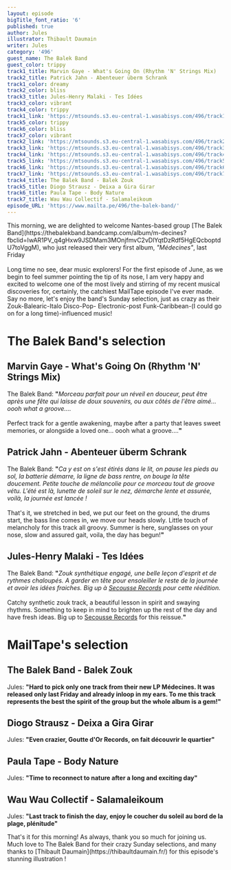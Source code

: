 ```yaml
---
layout: episode
bigTitle_font_ratio: '6'
published: true
author: Jules
illustrator: Thibault Daumain
writer: Jules
category: '496'
guest_name: The Balek Band
guest_color: trippy
track1_title: Marvin Gaye - What's Going On (Rhythm 'N' Strings Mix)
track2_title: Patrick Jahn - Abenteuer überm Schrank
track1_color: dreamy
track2_color: bliss
track3_title: Jules-Henry Malaki - Tes Idées
track3_color: vibrant
track4_color: trippy
track1_link: 'https://mtsounds.s3.eu-central-1.wasabisys.com/496/track1.mp3'
track5_color: trippy
track6_color: bliss
track7_color: vibrant
track2_link: 'https://mtsounds.s3.eu-central-1.wasabisys.com/496/track2.mp3'
track3_link: 'https://mtsounds.s3.eu-central-1.wasabisys.com/496/track3.mp3'
track4_link: 'https://mtsounds.s3.eu-central-1.wasabisys.com/496/track4.mp3'
track5_link: 'https://mtsounds.s3.eu-central-1.wasabisys.com/496/track5.mp3'
track6_link: 'https://mtsounds.s3.eu-central-1.wasabisys.com/496/track6.mp3'
track7_link: 'https://mtsounds.s3.eu-central-1.wasabisys.com/496/track7.mp3'
track4_title: The Balek Band - Balek Zouk
track5_title: Diogo Strausz - Deixa a Gira Girar
track6_title: Paula Tape - Body Nature
track7_title: Wau Wau Collectif - Salamaleikoum
episode_URL: 'https://www.mailta.pe/496/the-balek-band/'
---
```

<p id="introduction"> This morning, we are delighted to welcome Nantes-based group [The Balek Band](https://thebalekband.bandcamp.com/album/m-decines?fbclid=IwAR1PV_q4gHxw9JSDMam3MOnjfmvC2vDlYqtDzRdf5HgEQcboptdU7toVggM), who just released their very first album, <i>"Médecines"</i>, last Friday
<br><br>
Long time no see, dear music explorers! For the first episode of June, as we begin to feel summer pointing the tip of its nose, I am very happy and excited to welcome one of the most lively and stirring of my recent musical discoveries for, certainly, the catchiest MailTape episode I've ever made.
Say no more, let's enjoy the band's Sunday selection, just as crazy as their Zouk-Balearic-Italo Disco-Pop- Electronic-post Funk-Caribbean-(I could go on for a long time)-influenced music!
</p>


# The Balek Band's selection

## Marvin Gaye - What's Going On (Rhythm 'N' Strings Mix)
The Balek Band: **"**<i>Morceau parfait pour un réveil en douceur, peut être après une fête qui laisse de doux souvenirs, ou aux côtés de l'être aimé... oooh what a groove....</i>
<br><br>
Perfect track for a gentle awakening, maybe after a party that leaves sweet memories, or alongside a loved one... oooh what a groove....**"**

## Patrick Jahn - Abenteuer überm Schrank
The Balek Band: **"**<i>Ca y est on s'est étirés dans le lit, on pause les pieds au sol, la batterie démarre, la ligne de bass rentre, on bouge la tête doucement. Petite touche de mélancolie pour ce morceau tout de groove vétu. L'été est là, lunette de soleil sur le nez, démarche lente et assurée, voilà, la journée est lancée !</i>
<br><br>
That's it, we stretched in bed, we put our feet on the ground, the drums start, the bass line comes in, we move our heads slowly. Little touch of melancholy for this track all groovy. Summer is here, sunglasses on your nose, slow and assured gait, voila, the day has begun!**"**

## Jules-Henry Malaki - Tes Idées
The Balek Band: **"**<i>Zouk synthétique engagé, une belle leçon d'esprit et de rythmes chaloupés. A garder en tête pour ensoleiller le reste de la journée et avoir les idées fraiches. Big up à [Secousse Records](https://bandcamp.com/secousse) pour cette réédition.</i>
<br><br>
Catchy synthetic zouk track, a beautiful lesson in spirit and swaying rhythms. Something to keep in mind to brighten up the rest of the day and have fresh ideas. Big up to [Secousse Records](https://bandcamp.com/secousse) for this reissue.**"**


# MailTape's selection

## The Balek Band - Balek Zouk
Jules: **"**Hard to pick only one track from their new LP Médecines. It was released only last Friday and already inloop in my ears. To me this track represents the best the spirit of the group but the whole album is a gem!**"**

## Diogo Strausz - Deixa a Gira Girar
Jules: **"**Even crazier, Goutte d'Or Records, on fait découvrir le quartier**"**

## Paula Tape - Body Nature
Jules: **"**Time to reconnect to nature after a long and exciting day**"**

## Wau Wau Collectif - Salamaleikoum
Jules: **"**Last track to finish the day, enjoy le coucher du soleil au bord de la plage, plénitude**"**


<p id="outroduction">That's it for this morning! As always, thank you so much for joining us. Much love to The Balek Band for their crazy Sunday selections, and many thanks to [Thibault Daumain](https://thibaultdaumain.fr/) for this episode's stunning illustration !</p>
